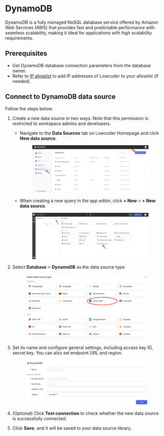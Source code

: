 # DynamoDB

DynamoDB is a fully managed NoSQL database service offered by Amazon Web Services (AWS) that provides fast and predictable performance with seamless scalability, making it ideal for applications with high scalability requirements.

## Prerequisites

* Get DynamoDB database connection parameters from the database owner.
* Refer to [IP allowlist](../configure-ip-allowlists.md) to add IP addresses of Lowcoder to your allowlist (if needed).

## Connect to DynamoDB data source

Follow the steps below:

1. Create a new data source in two ways. Note that this permission is restricted to workspace admins and developers.
   *   Navigate to the **Data Sources** tab on Lowcoder Homepage and click **New data source**.&#x20;

       <figure><img src="../../.gitbook/assets/db-1.PNG" alt=""><figcaption></figcaption></figure>
   *   When creating a new query in the app editor, click **+ New** > **+ New data source**.&#x20;

       <figure><img src="../../.gitbook/assets/db-2.PNG" alt=""><figcaption></figcaption></figure>
2.  Select **Database** > **DynamoDB** as the data source type.&#x20;

    <figure><img src="../../.gitbook/assets/dynamodb-1.PNG" alt=""><figcaption></figcaption></figure>
3.  Set its name and configure general settings, including access key ID, secret key. You can also set endpoint URL and region.

    <figure><img src="../../.gitbook/assets/dynamodb-2.PNG" alt=""><figcaption></figcaption></figure>
4. (Optional) Click **Test connection** to check whether the new data source is successfully connected.
5. Click **Save**, and it will be saved to your data source library.
